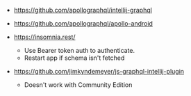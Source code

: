 
- https://github.com/apollographql/intellij-graphql
- https://github.com/apollographql/apollo-android
- https://insomnia.rest/
  - Use Bearer token auth to authenticate.
  - Restart app if schema isn't fetched

- https://github.com/jimkyndemeyer/js-graphql-intellij-plugin
  - Doesn't work with Community Edition

